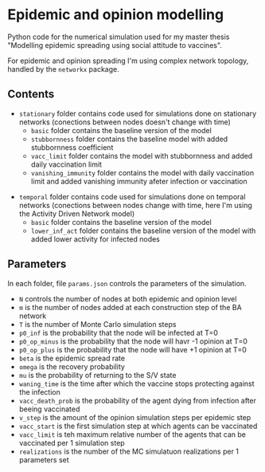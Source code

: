 
# Epidemic and opinion modelling

Python code for the numerical simulation used for my master thesis "Modelling epidemic spreading using social attitude to vaccines".

For epidemic and opinion spreading I'm using complex network topology, handled by the `networkx` package.
## Contents

* `stationary` folder contains code used for simulations done on stationary networks (conections between nodes doesn't change with time)    
    * `basic` folder contains the baseline version of the model
    * `stubbornness` folder contains the baseline model with added stubbornness coefficient
    * `vacc_limit` folder contains the model with stubbornness and added daily vaccination limit
    * `vanishing_immunity` folder contains the model with daily vaccination limit and added vanishing immunity afeter infection or vaccination
- `temporal` folder contains code used for simulations done on temporal networks (conections between nodes change with time, here I'm using the Activity Driven Network model)
   * `basic` folder contains the baseline version of the model
   * `lower_inf_act` folder contains the baseline version of the model with added lower activity for infected nodes
## Parameters

In each folder, file `params.json` controls the parameters of the simulation.

* `N` controls the number of nodes at both epidemic and opinion level
* `m` is the number of nodes added at each construction step of the BA network
* `T` is the number of Monte Carlo simulation steps 
* `p0_inf` is the probability that the node will be infected at T=0
* `p0_op_minus` is the probability that the node will havr -1 opinion at T=0
* `p0_op_plus` is the probability that the node will have +1 opinion at T=0
* `beta` is the epidemic spread rate
* `omega` is the recovery probability
* `mu` is the probability of returning to the S/V state
* `waning_time` is the time after which the vaccine stops protecting against the infection
* `vacc_death_prob` is the probability of the agent dying from infection after beeing vaccinated
* `v_step` is the amount of the opinion simulation steps per epidemic step
* `vacc_start` is the first simulation step at which agents can be vaccinated
* `vacc_limit` is teh maximum relative number of the agents  that can be vaccinated per 1 simulation step
* `realizations` is the number of the MC simulatuon realizations per 1 parameters set
